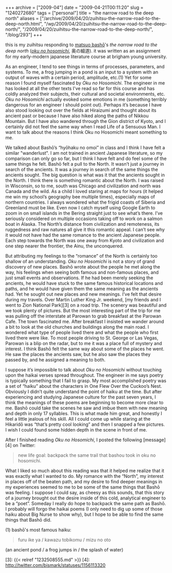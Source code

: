 +++
archive = ["2009-04"]
date = "2009-04-21T00:11:20"
slug = "1240272680"
tags = ["personal"]
title = "the narrow road to the deep north"
aliases = ["/archive/2009/04/20/zuihitsu-the-narrow-road-to-the-deep-north.html", "/wp/2009/04/20/zuihitsu-the-narrow-road-to-the-deep-north/", "/2009/04/20/zuihitsu-the-narrow-road-to-the-deep-north/", "/blog/293"]
+++

this is my zuihitsu responding to [matsuo bashō][1]'s _the narrow road to
the deep north_ (_[oku no hosomichi][2]_, 奥の細道). it was written as an
assignment for my early-modern japanese literature course at brigham young
university. 

As an engineer, I tend to see things in terms of processes, parameters,
and systems. To me, a frog jumping in a pond is an input to a system with
an output of waves with a certain period, amplitude, etc.(1) Yet for some
reason I found myself fascinated by _Oku no Hosomichi_. The engineer in me
has looked at all the other texts I've read so far for this course and has
coldly analyzed their subjects, their cultural and societal environments,
etc. _Oku no Hosomichi_ actually evoked some emotions in me (something
terribly dangerous for an engineer I should point out). Perhaps it’s
because I have also stood looking out over the fields at Hiraizumi and
thought about its ancient past or because I have also hiked along the
paths of Nikkou Mountain. But I have also wandered through the Gion
district of Kyoto, and I certainly did not feel the same way when I read
Life of a Sensuous Man. I want to talk about the reasons I think Oku no
Hosomichi meant something to me.

We talked about Bashō’s “hyōhaku no omoi” in class and I think I have felt
a similar "wanderlust". I am not trained in ancient Japanese literature,
so my comparison can only go so far, but I think I have felt and do feel
some of the same things he felt. Bashō felt a pull to the North. It wasn’t
just a journey in search of the ancients. It was a journey in search of
the same things the ancients sought. The big question is what was it that
the ancients sought in the North. I think there is something romantic
about the North. I was raised in Wisconsin, so to me, south was Chicago
and civilization and north was Canada and the wild. As a child I loved
staring at maps for hours (it helped me win my school’s geography bee
multiple times), especially maps of northern countries. I always wondered
what the frigid coasts of Siberia and Greenland must be like. Even now
I catch myself using Google Earth to zoom in on small islands in the
Bering straight just to see what’s there. I’ve seriously considered on
multiple occasions taking off to work on a salmon boat in Alaska. The
North’s distance from civilization and remoteness, its ruggedness and raw
natures all give it this romantic appeal. I can’t see why it would not
have had the same romance to the ancient Japanese people. Each step
towards the North was one away from Kyoto and civilization and one step
nearer the frontier, the Ainu, the unconquered.

But attributing my feelings to the “romance” of the North is certainly too
shallow of an understanding. _Oku no Hosomichi_ is not a story of grand
discovery of new places. Bashō wrote about the people he met along the
way, his feelings when seeing both famous and non-famous places, and just
small events and observations. If he had been merely seeking the ancients,
he would have stuck to the same famous historical locations and paths, and
he would have given them the same meaning as the ancients had. Yet he
sought out new places and new meanings. I’ve felt that desire during my
travels. Over Martin Luther King Jr. weekend, [my friends and I went to
Zion National Park][3] on a road trip. The scenery was beautiful and we
took plenty of pictures. But the most interesting part of the trip for me
was pulling off the interstate at Parowan to grab breakfast at the Parowan
Cafe. The town fascinated me. After breakfast I insisted we wander around
a bit to look at the old churches and buildings along the main road.
I wondered what type of people lived there and what the people who first
lived there were like. To most people driving to St. George or Las Vegas,
Parowan is a blip on the radar, but to me it was a place full of mystery
and interest. I think Bashō felt the same way about some of the places he
went. He saw the places the ancients saw, but he also saw the places they
passed by, and he assigned a meaning to both.

I suppose it’s impossible to talk about _Oku no Hosomichi_ without
touching upon the haikai verses spread throughout. The engineer in me says
poetry is typically something that I fail to grasp. My most accomplished
poetry was a set of “haiku” about the characters in One Flew Over the
Cuckoo’s Nest. Obviously I didn’t quite understand the point of haiku at
the time. But after experiencing and studying Japanese culture for the
past seven years, I think the meanings of these poems are beginning to
become more clear to me. Bashō could take the scenes he saw and imbue them
with new meaning and depth in only 17 syllables. This is what made him
great, and honestly I feel a little jealous of his skill. All I could come
up while staring at the Hikaridō was “that’s pretty cool looking” and then
I snapped a few pictures. I wish I could found some hidden depth in the
scene in front of me.

After I finished reading _Oku no Hosomichi_, I posted the following
[message][4] on Twitter: 

> new life goal: backpack the same trail that bashou took in oku no
> hosomichi.

What I liked so much about this reading was that it helped me realize that
it was exactly what I wanted to do. My romance with the “North”, my
interest in places off of the beaten path, and my desire to find deeper
meanings in my experiences seemed to me to be some of the same things that
Bashō was feeling. I suppose I could say, as cheesy as this sounds, that
this story of a journey brought out the desire inside of this cold,
analytical engineer to be a “poet”. Someday I really do hope to backpack
the same path as Bashō. I probably will forgo the haikai poems (I only
need to dig up some of those haiku about Big Nurse to show why), but
I hope to be able to find the same things that Bashō did.

(1) bashō's most famous haiku: 

> furu ike ya / kawazu tobikomu / mizu no oto  

(an ancient pond / a frog jumps in / the splash of water)

[1]: http://en.wikipedia.org/wiki/Matsuo_Bashō
[2]: http://en.wikipedia.org/wiki/Oku_no_Hosomichi
[3]: {{< relref "1232508555.md" >}}
[4]: http://twitter.com/bismark/statuses/1156113320

